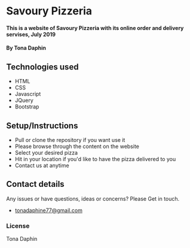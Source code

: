 # Savoury Pizzeria
#### This is a website of Savoury Pizzeria with its online order and delivery servises, July 2019
#### By **Tona Daphin**
## Technologies used
* HTML
* CSS
* Javascript
* JQuery
* Bootstrap
## Setup/Instructions
* Pull or clone the repository if you want use it
* Please browse through the content on the website
* Select your desired pizza
* Hit in your location if you'd like to have the pizza delivered to you
* Contact us at anytime
## Contact details
Any issues or have questions, ideas or concerns?
 Please Get in touch.
* tonadaphine77@gmail.com

### License
Tona Daphin
